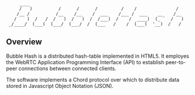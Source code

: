          ____
         /   )          /      /      /         /    /               /
        /__ /          /__    /__    /  ___    /___ /  ___    __    /__
       /    )  /   /  /   )  /   )  /  /___)  /    /  ____)  (_ `  /   )
     _/____/  (___(  (___/  (___/  /  (___   /    /  (___(  '__)  /   /

Overview
--------

Bubble Hash is a distributed hash-table implemented in HTML5.  It employes the
WebRTC Application Programming Interface (API) to establish peer-to-peer
connections between connected clients.

The software implements a Chord protocol over which to distribute data stored in
Javascript Object Notation (JSON).

